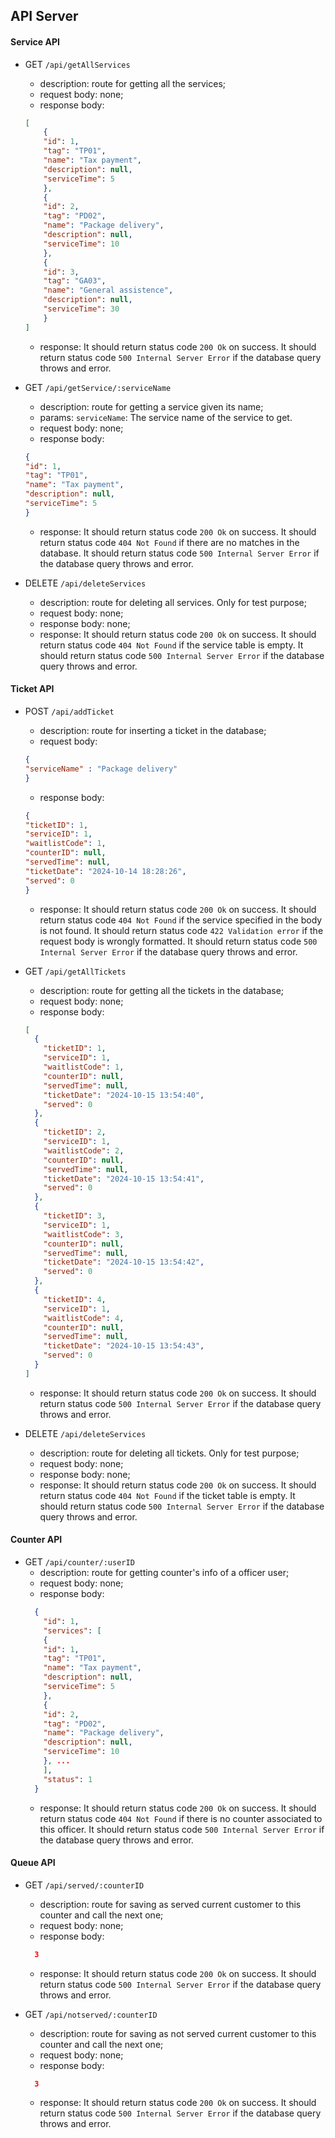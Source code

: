 ## API Server

#### Service API

- GET `/api/getAllServices`
    - description: route for getting all the services;
    - request body: none;
    - response body: 
    ``` json
    [
        {
        "id": 1,
        "tag": "TP01",
        "name": "Tax payment",
        "description": null,
        "serviceTime": 5
        },
        {
        "id": 2,
        "tag": "PD02",
        "name": "Package delivery",
        "description": null,
        "serviceTime": 10
        },
        {
        "id": 3,
        "tag": "GA03",
        "name": "General assistence",
        "description": null,
        "serviceTime": 30
        }
    ]
    ```
    - response:
      It should return status code `200 Ok` on success.
      It should return status code `500 Internal Server Error` if the database query throws and error.

- GET `/api/getService/:serviceName`
    - description: route for getting a service given its name;
    - params: 
      `serviceName`: The service name of the service to get.
    - request body: none;
    - response body: 
    ``` json
    {
    "id": 1,
    "tag": "TP01",
    "name": "Tax payment",
    "description": null,
    "serviceTime": 5
    }
    ```
    - response:
      It should return status code `200 Ok` on success.
      It should return status code `404 Not Found` if there are no matches in the database.
      It should return status code `500 Internal Server Error` if the database query throws and error.
  
- DELETE `/api/deleteServices`
    - description: route for deleting all services. Only for test purpose;
    - request body: none;
    - response body: none;
    - response:
      It should return status code `200 Ok` on success.
      It should return status code `404 Not Found` if the service table is empty.
      It should return status code `500 Internal Server Error` if the database query throws and error.

#### Ticket API
- POST `/api/addTicket`
    - description: route for inserting a ticket in the database;
    - request body:
    ``` json
    {
    "serviceName" : "Package delivery"
    }
    ```
    - response body: 
    ``` json
    {
    "ticketID": 1,
    "serviceID": 1,
    "waitlistCode": 1,
    "counterID": null,
    "servedTime": null,
    "ticketDate": "2024-10-14 18:28:26",
    "served": 0
    }
    ```
    - response:
      It should return status code `200 Ok` on success.
      It should return status code `404 Not Found` if the service specified in the body is not found.
      It should return status code `422 Validation error` if the request body is wrongly formatted.
      It should return status code `500 Internal Server Error` if the database query throws and error.

- GET `/api/getAllTickets`
    - description: route for getting all the tickets in the database;
    - request body: none;
    - response body: 
    ``` json
    [
      {
        "ticketID": 1,
        "serviceID": 1,
        "waitlistCode": 1,
        "counterID": null,
        "servedTime": null,
        "ticketDate": "2024-10-15 13:54:40",
        "served": 0
      },
      {
        "ticketID": 2,
        "serviceID": 1,
        "waitlistCode": 2,
        "counterID": null,
        "servedTime": null,
        "ticketDate": "2024-10-15 13:54:41",
        "served": 0
      },
      {
        "ticketID": 3,
        "serviceID": 1,
        "waitlistCode": 3,
        "counterID": null,
        "servedTime": null,
        "ticketDate": "2024-10-15 13:54:42",
        "served": 0
      },
      {
        "ticketID": 4,
        "serviceID": 1,
        "waitlistCode": 4,
        "counterID": null,
        "servedTime": null,
        "ticketDate": "2024-10-15 13:54:43",
        "served": 0
      }
    ]
    ```
    - response:
      It should return status code `200 Ok` on success.
      It should return status code `500 Internal Server Error` if the database query throws and error.
- DELETE `/api/deleteServices`
    - description: route for deleting all tickets. Only for test purpose;
    - request body: none;
    - response body: none;
    - response:
      It should return status code `200 Ok` on success.
      It should return status code `404 Not Found` if the ticket table is empty.
      It should return status code `500 Internal Server Error` if the database query throws and error.


#### Counter API

- GET `/api/counter/:userID`
    - description: route for getting counter's info of a officer user;
    - request body: none;
    - response body: 
    ``` json
      {
        "id": 1,
        "services": [
        {
        "id": 1,
        "tag": "TP01",
        "name": "Tax payment",
        "description": null,
        "serviceTime": 5
        },
        {
        "id": 2,
        "tag": "PD02",
        "name": "Package delivery",
        "description": null,
        "serviceTime": 10
        }, ...
        ],
        "status": 1
      }
    ```
    - response:
      It should return status code `200 Ok` on success.
      It should return status code `404 Not Found` if there is no counter associated to this officer.
      It should return status code `500 Internal Server Error` if the database query throws and error.

#### Queue API

- GET `/api/served/:counterID`
    - description: route for saving as served current customer to this counter and call the next one;
    - request body: none;
    - response body: 
    ``` json (if the number is 0 there are no customer to call)
      3
    ```
    - response:
      It should return status code `200 Ok` on success.
      It should return status code `500 Internal Server Error` if the database query throws and error.

- GET `/api/notserved/:counterID`
    - description: route for saving as not served current customer to this counter and call the next one;
    - request body: none;
    - response body: 
    ``` json (if the number is 0 there are no customer to call)
      3
    ```
    - response:
      It should return status code `200 Ok` on success.
      It should return status code `500 Internal Server Error` if the database query throws and error.


